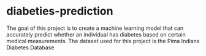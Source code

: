 # diabeties-prediction
The goal of this project is to create a machine learning model that can accurately predict whether an individual has diabetes based on certain medical measurements. The dataset used for this project is the Pima Indians Diabetes Database

